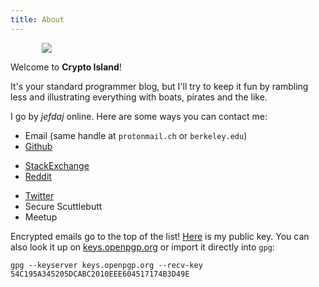 ```yaml
---
title: About
---
```


<img src="/about/boat.svg" style="margin-left: 50px"></img>

Welcome to <b>Crypto Island</b>!

It's your standard programmer blog, but I'll try to keep it fun by rambling
less and illustrating everything with boats, pirates and the like.

I go by *jefdaj* online. Here are some ways you can contact me:

- Email (same handle at `protonmail.ch` or `berkeley.edu`)
- [Github](https://github.com/jefdaj)
* [StackExchange](https://stackoverflow.com/users/429898/jefdaj)
* [Reddit](https://www.reddit.com/user/jefdaj)
- [Twitter](https://twitter.com/jefdaj)
- Secure Scuttlebutt
- Meetup
<!-- TODO bitmessage? -->

Encrypted emails go to the top of the list! [Here][pubkey] is my public key.
You can also look it up on [keys.openpgp.org][openpgp] or import it directly into `gpg`:

~~~{ .bash }
gpg --keyserver keys.openpgp.org --recv-key 54C195A345205DCABC2010EEE604517174B3D49E
~~~

[pubkey]:  /about/jefdaj.asc
[openpgp]: https://keys.openpgp.org
